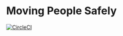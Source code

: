 # Moving People Safely

[![CircleCI](https://circleci.com/gh/ministryofjustice/moving-people-safely.svg?style=svg)](https://circleci.com/gh/ministryofjustice/moving-people-safely)
